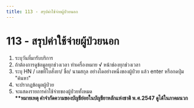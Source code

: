 ```yaml
---
title: 113 - สรุปค่าใช้จ่ายผู้ป่วยนอก
---
```

# 113 - สรุปค่าใช้จ่ายผู้ป่วยนอก
1. ระบุวันที่มารับบริการ 
2. ถ้าต้องการดูข้อมูลทุกช่วงเวลา ทำเครื่องหมาย √ หน้าช่องทุกช่วงเวลา
3. ระบุ HN / เลขที่ใบสั่งยา/ ชื่อ/ นามสกุล อย่างใดอย่างหนึ่งของผู้ป่วย แล้ว enter หรือกดปุ่ม "ค้นหา"
4. จะปรากฏข้อมูลผู้ป่วย
5. จะแสดงรายการค่าใช้จ่ายของผู้ป่วยทั้งหมด  
__**หมายเหตุ  คำจำกัดความของบัญชีย่อยในบัญชียาหลักแห่งชาติ พ.ศ.2547 ดูได้ในภาคผนวก__